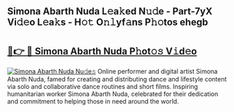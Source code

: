 ## Simona Abarth Nuda L𝚎a𝚔ed N𝚞𝚍e - Part-7yX Vi𝚍𝚎o L𝚎a𝚔s - H𝚘𝚝 O𝚗𝚕yf𝚊ns P𝚑𝚘tos ehegb

# <h2><a href="http://kf76gl.oniu.top/?m=Simona+Abarth+Nuda">🔗👉 🔴 Simona Abarth Nuda P𝚑ot𝚘𝚜 V𝚒d𝚎o</a></h2>

[![Simona Abarth Nuda Nu𝚍e𝚜](https://i.imgur.com/0qMVB7G.gif)](http://kf76gl.oniu.top/?m=Simona+Abarth+Nuda)
Online performer and digital artist Simona Abarth Nuda, famed for creating and distributing dance and lifestyle content via solo and collaborative dance routines and short films. Inspiring humanitarian worker Simona Abarth Nuda, celebrated for their dedication and commitment to helping those in need around the world.  
